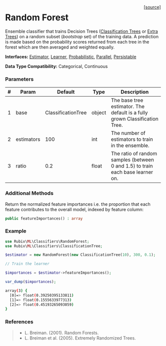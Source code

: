 <span style="float:right;"><a href="https://github.com/RubixML/RubixML/blob/master/src/Classifiers/RandomForest.php">[source]</a></span>

# Random Forest
Ensemble classifier that trains Decision Trees ([Classification Trees](classification-tree.md) or [Extra Trees](extra-tree-classifier.md)) on a random subset (*bootstrap* set) of the training data. A prediction is made based on the probability scores returned from each tree in the forest which are then averaged and weighted equally.

**Interfaces:** [Estimator](../estimator.md), [Learner](../learner.md), [Probabilistic](../probabilistic.md), [Parallel](../parallel.md), [Persistable](../persistable.md)

**Data Type Compatibility:** Categorical, Continuous

### Parameters
| # | Param | Default | Type | Description |
|---|---|---|---|---|
| 1 | base | ClassificationTree | object | The base tree estimator. The default is a fully grown Classification Tree. |
| 2 | estimators | 100 | int | The number of estimators to train in the ensemble. |
| 3 | ratio | 0.2 | float | The ratio of random samples (between 0 and 1.5) to train each base learner on. |

### Additional Methods
Return the normalized feature importances i.e. the proportion that each feature contributes to the overall model, indexed by feature column:
```php
public featureImportances() : array
```

### Example
```php
use Rubix\ML\Classifiers\RandomForest;
use Rubix\ML\Classifiers\ClassificationTree;

$estimator = new RandomForest(new ClassificationTree(10), 300, 0.1);

// Train the learner

$importances = $estimator->featureImportances();

var_dump($importances);
```

```sh
array(3) {
  [0]=> float(0.39250395133811)
  [1]=> float(0.1555633977313)
  [2]=> float(0.45193265093059)
}
```

### References
>- L. Breiman. (2001). Random Forests.
>- L. Breiman et al. (2005). Extremely Randomized Trees.